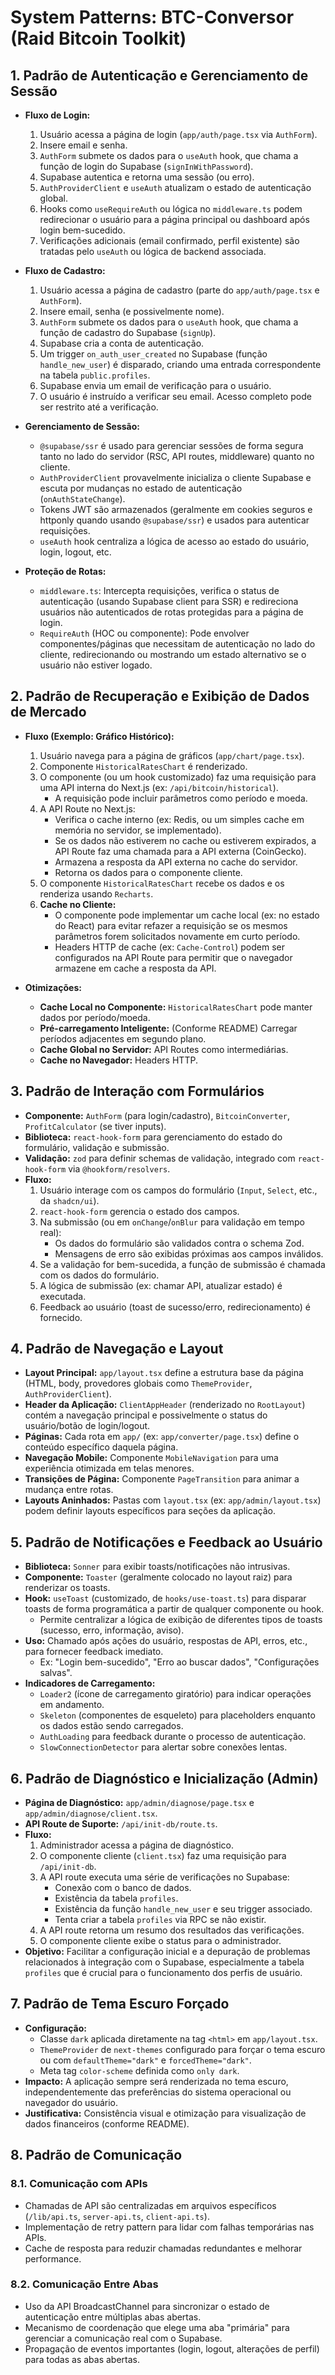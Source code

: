 # System Patterns: BTC-Conversor (Raid Bitcoin Toolkit)

## 1. Padrão de Autenticação e Gerenciamento de Sessão

*   **Fluxo de Login:**
    1.  Usuário acessa a página de login (`app/auth/page.tsx` via `AuthForm`).
    2.  Insere email e senha.
    3.  `AuthForm` submete os dados para o `useAuth` hook, que chama a função de login do Supabase (`signInWithPassword`).
    4.  Supabase autentica e retorna uma sessão (ou erro).
    5.  `AuthProviderClient` e `useAuth` atualizam o estado de autenticação global.
    6.  Hooks como `useRequireAuth` ou lógica no `middleware.ts` podem redirecionar o usuário para a página principal ou dashboard após login bem-sucedido.
    7.  Verificações adicionais (email confirmado, perfil existente) são tratadas pelo `useAuth` ou lógica de backend associada.

*   **Fluxo de Cadastro:**
    1.  Usuário acessa a página de cadastro (parte do `app/auth/page.tsx` e `AuthForm`).
    2.  Insere email, senha (e possivelmente nome).
    3.  `AuthForm` submete os dados para o `useAuth` hook, que chama a função de cadastro do Supabase (`signUp`).
    4.  Supabase cria a conta de autenticação.
    5.  Um trigger `on_auth_user_created` no Supabase (função `handle_new_user`) é disparado, criando uma entrada correspondente na tabela `public.profiles`.
    6.  Supabase envia um email de verificação para o usuário.
    7.  O usuário é instruído a verificar seu email. Acesso completo pode ser restrito até a verificação.

*   **Gerenciamento de Sessão:**
    *   `@supabase/ssr` é usado para gerenciar sessões de forma segura tanto no lado do servidor (RSC, API routes, middleware) quanto no cliente.
    *   `AuthProviderClient` provavelmente inicializa o cliente Supabase e escuta por mudanças no estado de autenticação (`onAuthStateChange`).
    *   Tokens JWT são armazenados (geralmente em cookies seguros e httponly quando usando `@supabase/ssr`) e usados para autenticar requisições.
    *   `useAuth` hook centraliza a lógica de acesso ao estado do usuário, login, logout, etc.

*   **Proteção de Rotas:**
    *   `middleware.ts`: Intercepta requisições, verifica o status de autenticação (usando Supabase client para SSR) e redireciona usuários não autenticados de rotas protegidas para a página de login.
    *   `RequireAuth` (HOC ou componente): Pode envolver componentes/páginas que necessitam de autenticação no lado do cliente, redirecionando ou mostrando um estado alternativo se o usuário não estiver logado.

## 2. Padrão de Recuperação e Exibição de Dados de Mercado

*   **Fluxo (Exemplo: Gráfico Histórico):**
    1.  Usuário navega para a página de gráficos (`app/chart/page.tsx`).
    2.  Componente `HistoricalRatesChart` é renderizado.
    3.  O componente (ou um hook customizado) faz uma requisição para uma API interna do Next.js (ex: `/api/bitcoin/historical`).
        *   A requisição pode incluir parâmetros como período e moeda.
    4.  A API Route no Next.js:
        *   Verifica o cache interno (ex: Redis, ou um simples cache em memória no servidor, se implementado).
        *   Se os dados não estiverem no cache ou estiverem expirados, a API Route faz uma chamada para a API externa (CoinGecko).
        *   Armazena a resposta da API externa no cache do servidor.
        *   Retorna os dados para o componente cliente.
    5.  O componente `HistoricalRatesChart` recebe os dados e os renderiza usando `Recharts`.
    6.  **Cache no Cliente:**
        *   O componente pode implementar um cache local (ex: no estado do React) para evitar refazer a requisição se os mesmos parâmetros forem solicitados novamente em curto período.
        *   Headers HTTP de cache (ex: `Cache-Control`) podem ser configurados na API Route para permitir que o navegador armazene em cache a resposta da API.

*   **Otimizações:**
    *   **Cache Local no Componente:** `HistoricalRatesChart` pode manter dados por período/moeda.
    *   **Pré-carregamento Inteligente:** (Conforme README) Carregar períodos adjacentes em segundo plano.
    *   **Cache Global no Servidor:** API Routes como intermediárias.
    *   **Cache no Navegador:** Headers HTTP.

## 3. Padrão de Interação com Formulários

*   **Componente:** `AuthForm` (para login/cadastro), `BitcoinConverter`, `ProfitCalculator` (se tiver inputs).
*   **Biblioteca:** `react-hook-form` para gerenciamento do estado do formulário, validação e submissão.
*   **Validação:** `zod` para definir schemas de validação, integrado com `react-hook-form` via `@hookform/resolvers`.
*   **Fluxo:**
    1.  Usuário interage com os campos do formulário (`Input`, `Select`, etc., da `shadcn/ui`).
    2.  `react-hook-form` gerencia o estado dos campos.
    3.  Na submissão (ou em `onChange`/`onBlur` para validação em tempo real):
        *   Os dados do formulário são validados contra o schema Zod.
        *   Mensagens de erro são exibidas próximas aos campos inválidos.
    4.  Se a validação for bem-sucedida, a função de submissão é chamada com os dados do formulário.
    5.  A lógica de submissão (ex: chamar API, atualizar estado) é executada.
    6.  Feedback ao usuário (toast de sucesso/erro, redirecionamento) é fornecido.

## 4. Padrão de Navegação e Layout

*   **Layout Principal:** `app/layout.tsx` define a estrutura base da página (HTML, body, provedores globais como `ThemeProvider`, `AuthProviderClient`).
*   **Header da Aplicação:** `ClientAppHeader` (renderizado no `RootLayout`) contém a navegação principal e possivelmente o status do usuário/botão de login/logout.
*   **Páginas:** Cada rota em `app/` (ex: `app/converter/page.tsx`) define o conteúdo específico daquela página.
*   **Navegação Mobile:** Componente `MobileNavigation` para uma experiência otimizada em telas menores.
*   **Transições de Página:** Componente `PageTransition` para animar a mudança entre rotas.
*   **Layouts Aninhados:** Pastas com `layout.tsx` (ex: `app/admin/layout.tsx`) podem definir layouts específicos para seções da aplicação.

## 5. Padrão de Notificações e Feedback ao Usuário

*   **Biblioteca:** `Sonner` para exibir toasts/notificações não intrusivas.
*   **Componente:** `Toaster` (geralmente colocado no layout raiz) para renderizar os toasts.
*   **Hook:** `useToast` (customizado, de `hooks/use-toast.ts`) para disparar toasts de forma programática a partir de qualquer componente ou hook.
    *   Permite centralizar a lógica de exibição de diferentes tipos de toasts (sucesso, erro, informação, aviso).
*   **Uso:** Chamado após ações do usuário, respostas de API, erros, etc., para fornecer feedback imediato.
    *   Ex: "Login bem-sucedido", "Erro ao buscar dados", "Configurações salvas".
*   **Indicadores de Carregamento:**
    *   `Loader2` (ícone de carregamento giratório) para indicar operações em andamento.
    *   `Skeleton` (componentes de esqueleto) para placeholders enquanto os dados estão sendo carregados.
    *   `AuthLoading` para feedback durante o processo de autenticação.
    *   `SlowConnectionDetector` para alertar sobre conexões lentas.

## 6. Padrão de Diagnóstico e Inicialização (Admin)

*   **Página de Diagnóstico:** `app/admin/diagnose/page.tsx` e `app/admin/diagnose/client.tsx`.
*   **API Route de Suporte:** `/api/init-db/route.ts`.
*   **Fluxo:**
    1.  Administrador acessa a página de diagnóstico.
    2.  O componente cliente (`client.tsx`) faz uma requisição para `/api/init-db`.
    3.  A API route executa uma série de verificações no Supabase:
        *   Conexão com o banco de dados.
        *   Existência da tabela `profiles`.
        *   Existência da função `handle_new_user` e seu trigger associado.
        *   Tenta criar a tabela `profiles` via RPC se não existir.
    4.  A API route retorna um resumo dos resultados das verificações.
    5.  O componente cliente exibe o status para o administrador.
*   **Objetivo:** Facilitar a configuração inicial e a depuração de problemas relacionados à integração com o Supabase, especialmente a tabela `profiles` que é crucial para o funcionamento dos perfis de usuário.

## 7. Padrão de Tema Escuro Forçado

*   **Configuração:**
    *   Classe `dark` aplicada diretamente na tag `<html>` em `app/layout.tsx`.
    *   `ThemeProvider` de `next-themes` configurado para forçar o tema escuro ou com `defaultTheme="dark"` e `forcedTheme="dark"`.
    *   Meta tag `color-scheme` definida como `only dark`.
*   **Impacto:** A aplicação sempre será renderizada no tema escuro, independentemente das preferências do sistema operacional ou navegador do usuário.
*   **Justificativa:** Consistência visual e otimização para visualização de dados financeiros (conforme README).

## 8. Padrão de Comunicação

### 8.1. Comunicação com APIs
- Chamadas de API são centralizadas em arquivos específicos (`/lib/api.ts`, `server-api.ts`, `client-api.ts`).
- Implementação de retry pattern para lidar com falhas temporárias nas APIs.
- Cache de resposta para reduzir chamadas redundantes e melhorar performance.

### 8.2. Comunicação Entre Abas
- Uso da API BroadcastChannel para sincronizar o estado de autenticação entre múltiplas abas abertas.
- Mecanismo de coordenação que elege uma aba "primária" para gerenciar a comunicação real com o Supabase.
- Propagação de eventos importantes (login, logout, alterações de perfil) para todas as abas abertas. 